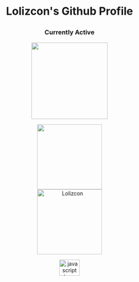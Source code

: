 # <p align="center">Lolizcon's Github Profile</p>
### <p align="center">Currently Active</p>

<p align="center">
  <img height="200px" src="https://lanyard-profile-readme.vercel.app/api/847507038287822909" />
</p>

<p align="center">
   <img height="170px" src="https://github-readme-stats.vercel.app/api?username=Lolizcon&show_icons=true&count_private=true&theme=dracula" />
  <br>
  <img height="170px" src="https://github-readme-stats.vercel.app/api/top-langs/?username=Lolizcon&layout=compact&count_private=true&theme=dracula" alt="Lolizcon" />
</p>

<div align="center">
  <img src="https://cdn.jsdelivr.net/gh/devicons/devicon/icons/javascript/javascript-original.svg" height="42" width="54" alt="javascript logo"  />
</div>
